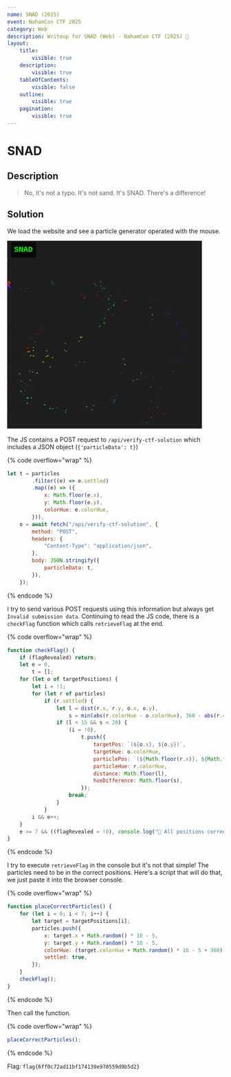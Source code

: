 ```yaml
---
name: SNAD (2025)
event: NahamCon CTF 2025
category: Web
description: Writeup for SNAD (Web) - NahamCon CTF (2025) 💜
layout:
    title:
        visible: true
    description:
        visible: true
    tableOfContents:
        visible: false
    outline:
        visible: true
    pagination:
        visible: true
---
```


# SNAD

## Description

> No, it's not a typo. It's not sand. It's SNAD. There's a difference!

## Solution

We load the website and see a particle generator operated with the mouse.

![](images/0.png)

The JS contains a POST request to `/api/verify-ctf-solution` which includes a JSON object (`{'particleData': t}`)

{% code overflow="wrap" %}
```js
let t = particles
        .filter((e) => e.settled)
        .map((e) => ({
            x: Math.floor(e.x),
            y: Math.floor(e.y),
            colorHue: e.colorHue,
        })),
    o = await fetch("/api/verify-ctf-solution", {
        method: "POST",
        headers: {
            "Content-Type": "application/json",
        },
        body: JSON.stringify({
            particleData: t,
        }),
    });
```
{% endcode %}

I try to send various POST requests using this information but always get `Invalid submission data`. Continuing to read the JS code, there is a `checkFlag` function which calls `retrieveFlag` at the end.

{% code overflow="wrap" %}
```js
function checkFlag() {
    if (flagRevealed) return;
    let e = 0,
        t = [];
    for (let o of targetPositions) {
        let i = !1;
        for (let r of particles)
            if (r.settled) {
                let l = dist(r.x, r.y, o.x, o.y),
                    s = min(abs(r.colorHue - o.colorHue), 360 - abs(r.colorHue - o.colorHue));
                if (l < 15 && s < 20) {
                    (i = !0),
                        t.push({
                            targetPos: `(${o.x}, ${o.y})`,
                            targetHue: o.colorHue,
                            particlePos: `(${Math.floor(r.x)}, ${Math.floor(r.y)})`,
                            particleHue: r.colorHue,
                            distance: Math.floor(l),
                            hueDifference: Math.floor(s),
                        });
                    break;
                }
            }
        i && e++;
    }
    e >= 7 && ((flagRevealed = !0), console.log("🎉 All positions correct! Retrieving flag..."), retrieveFlag());
}
```
{% endcode %}

I try to execute `retrieveFlag` in the console but it's not that simple! The particles need to be in the correct positions. Here's a script that will do that, we just paste it into the browser console.

{% code overflow="wrap" %}
```js
function placeCorrectParticles() {
    for (let i = 0; i < 7; i++) {
        let target = targetPositions[i];
        particles.push({
            x: target.x + Math.random() * 10 - 5,
            y: target.y + Math.random() * 10 - 5,
            colorHue: (target.colorHue + Math.random() * 10 - 5 + 360) % 360,
            settled: true,
        });
    }
    checkFlag();
}
```
{% endcode %}

Then call the function.

{% code overflow="wrap" %}
```js
placeCorrectParticles();
```
{% endcode %}

Flag: `flag{6ff0c72ad11bf174139e970559d9b5d2}`
